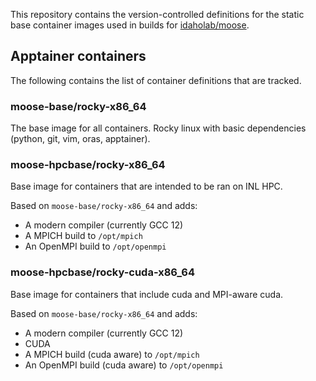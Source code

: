 This repository contains the version-controlled definitions for the static base container images used in builds for [idaholab/moose](https://github.com/idaholab/moose).

## Apptainer containers

The following contains the list of container definitions that are tracked.

### moose-base/rocky-x86_64

The base image for all containers. Rocky linux with basic dependencies (python, git, vim, oras, apptainer).

### moose-hpcbase/rocky-x86_64

Base image for containers that are intended to be ran on INL HPC.

Based on `moose-base/rocky-x86_64` and adds:

- A modern compiler (currently GCC 12)
- A MPICH build to `/opt/mpich`
- An OpenMPI build to `/opt/openmpi`

### moose-hpcbase/rocky-cuda-x86_64

Base image for containers that include cuda and MPI-aware cuda.

Based on `moose-base/rocky-x86_64` and adds:

- A modern compiler (currently GCC 12)
- CUDA
- A MPICH build (cuda aware) to `/opt/mpich`
- An OpenMPI build (cuda aware) to `/opt/openmpi`
